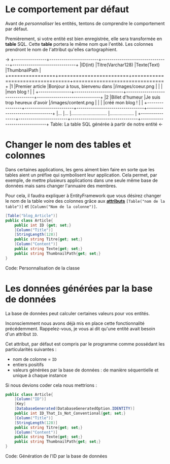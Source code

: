 # Le comportement par défaut

Avant de *personnaliser* les entités, tentons de comprendre le comportement par défaut.

Premièrement, si votre entité est bien enregistrée, elle sera transformée en **table** SQL. Cette **table** portera le même nom que l'entité. Les colonnes prendront le nom de l'attribut qu'elles cartographient.

->
+----------------+------------------------+---------------------------------+-------------------------------+
|ID(int)         |Titre(Varchar128)       |Texte(Text)                      |ThumbnailPath                  |
+================+========================+=================================+===============================+
|1               |Premier article         |Bonjour à tous, bienvenu dans    |/images/coeur.png              |
|                |                        |mon blog !                       |                               |
+----------------+------------------------+---------------------------------+-------------------------------+
|2               |Billet d'humeur         |Je suis trop heureux d'avoir     |/images/content.png            |
|                |                        |créé mon blog !                  |                               |
+----------------+------------------------+---------------------------------+-------------------------------+
|...             |...                     |............................     |...................            |
+----------------+------------------------+---------------------------------+-------------------------------+
Table: La table SQL générée à partir de notre entité
<-

# Changer le nom des tables et colonnes

Dans certaines applications, les gens aiment bien faire en sorte que les tables aient un préfixe qui symbolisent leur application. Cela permet, par exemple, de mettre plusieurs applications dans une seule même base de données mais sans changer l'annuaire des membres.

Pour cela, il faudra expliquer à EntityFramework que vous désirez changer le nom de la table voire des colonnes grâce aux **[attributs](http://msdn.microsoft.com/fr-fr/data/jj193542.aspx)** `[Table("nom de la table")]` et `[Column("Nom de la colonne")]`.

```csharp
[Table("blog_Article")]
public class Article{
    public int ID {get; set;}
    [Column("Title")]
    [StringLength(128)]
    public string Titre{get; set;}
    [Column("Content")]
    public string Texte{get; set;}
    public string ThumbnailPath{get; set;}
}
```
Code: Personnalisation de la classe

# Les données générées par la base de données

La base de données peut calculer certaines valeurs pour vos entités.

Inconsciemment nous avons déjà mis en place cette fonctionnalité précédemment. Rappelez-vous, je vous ai dit qu'une entité avait besoin d'un attribut `ID`.

Cet attribut, par défaut est compris par le programme comme possédant les particularités suivantes :

- nom de colonne = `ID`
- entiers positifs
- valeurs générées par la base de données : de manière séquentielle et unique à chaque instance

Si nous devions coder cela nous mettrions :

```csharp
public class Article{
    [Column("ID")]
    [Key]
    [DatabaseGenerated(DatabaseGeneratedOption.IDENTITY)]
    public int ID_That_Is_Not_Conventional{get; set;}
    [Column("Title")]
    [StringLength(128)]
    public string Titre{get; set;}
    [Column("Content")]
    public string Texte{get; set;}
    public string ThumbnailPath{get; set;}
}
```
Code: Génération de l'ID par la base de données
